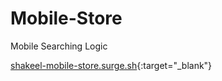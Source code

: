 # Mobile-Store
Mobile Searching Logic


[shakeel-mobile-store.surge.sh](https://shakeel-mobile-store.surge.sh){:target="_blank"}



